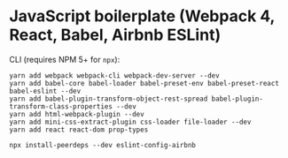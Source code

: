 # JavaScript boilerplate (Webpack 4, React, Babel, Airbnb ESLint)

CLI (requires NPM 5+ for `npx`):

```
yarn add webpack webpack-cli webpack-dev-server --dev
yarn add babel-core babel-loader babel-preset-env babel-preset-react babel-eslint --dev
yarn add babel-plugin-transform-object-rest-spread babel-plugin-transform-class-properties --dev
yarn add html-webpack-plugin --dev
yarn add mini-css-extract-plugin css-loader file-loader --dev
yarn add react react-dom prop-types

npx install-peerdeps --dev eslint-config-airbnb
```
